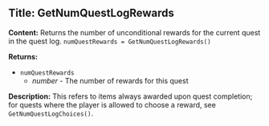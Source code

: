 ## Title: GetNumQuestLogRewards

**Content:**
Returns the number of unconditional rewards for the current quest in the quest log.
`numQuestRewards = GetNumQuestLogRewards()`

**Returns:**
- `numQuestRewards`
  - *number* - The number of rewards for this quest

**Description:**
This refers to items always awarded upon quest completion; for quests where the player is allowed to choose a reward, see `GetNumQuestLogChoices()`.